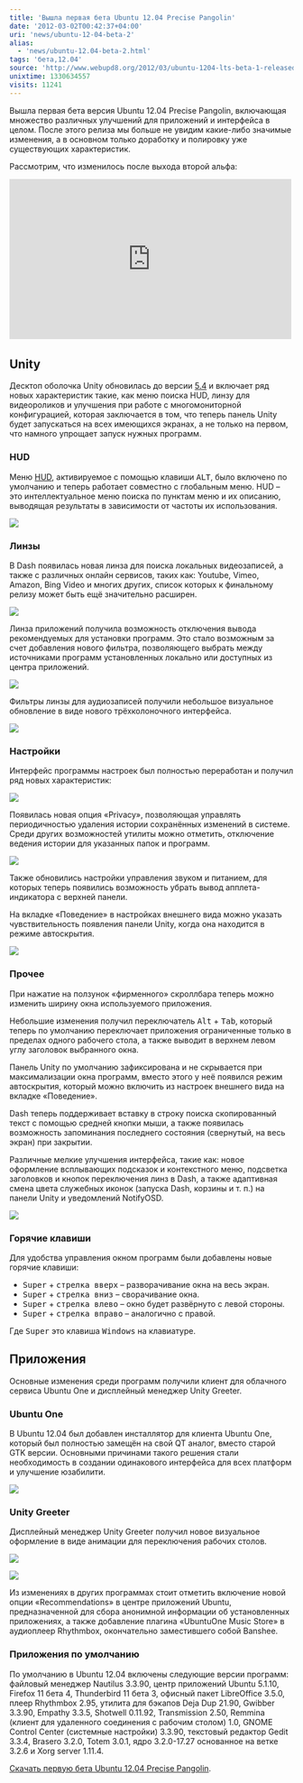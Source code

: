 ```yaml
---
title: 'Вышла первая бета Ubuntu 12.04 Precise Pangolin'
date: '2012-03-02T00:42:37+04:00'
uri: 'news/ubuntu-12-04-beta-2'
alias: 
  - 'news/ubuntu-12.04-beta-2.html'
tags: 'бета,12.04'
source: 'http://www.webupd8.org/2012/03/ubuntu-1204-lts-beta-1-released.html'
unixtime: 1330634557
visits: 11241
---
```

Вышла первая бета версия Ubuntu 12.04 Precise Pangolin, включающая множество различных улучшений для приложений и интерфейса в целом. После этого релиза мы больше не увидим какие-либо значимые изменения, а в основном только доработку и полировку уже существующих характеристик.

Рассмотрим, что изменилось после выхода второй альфа:

<iframe src="https://www.youtube.com/embed/cwaoYOaKwQU" frameborder="0" width="500" height="284"></iframe> 

## Unity

Десктоп оболочка Unity обновилась до версии [5.4](news/unity-5-4-ubuntu-12-04) и включает ряд новых характеристик такие, как меню поиска HUD, линзу для видеороликов и улучшения при работе с многомониторной конфигурацией, которая заключается в том, что теперь панель Unity будет запускаться на всех имеющихся экранах, а не только на первом, что намного упрощает запуск нужных программ.

### HUD

Меню [HUD](news/hud-menu-unity), активируемое с помощью клавиши <kbd>ALT</kbd>, было включено по умолчанию и теперь работает совместно с глобальным меню. HUD – это интеллектуальное меню поиска по пунктам меню и их описанию, выводящая результаты в зависимости от частоты их использования.

[![](img/2012/03/02/00-00/ubuntu-12-04-1-6944716663-o.jpg)](img/2012/03/02/00-00/ubuntu-12-04-1-6944716663-o.jpg)

### Линзы

В Dash появилась новая линза для поиска локальных видеозаписей, а также с различных онлайн сервисов, таких как: Youtube, Vimeo, Amazon, Bing Video и многих других, список которых к финальному релизу может быть ещё значительно расширен.

[![](img/2012/03/02/00-00/ubuntu-12-04-11-6798602672-o.jpg)](img/2012/03/02/00-00/ubuntu-12-04-11-6798602672-o.jpg)

Линза приложений получила возможность отключения вывода рекомендуемых для установки программ. Это стало возможным за счет добавления нового фильтра, позволяющего выбрать между источниками программ установленных локально или доступных из центра приложений.

[![](img/2012/03/02/00-00/ubuntu-12-04-9-6944716091-o.jpg)](img/2012/03/02/00-00/ubuntu-12-04-9-6944716091-o.jpg)

Фильтры линзы для аудиозаписей получили небольшое визуальное обновление в виде нового трёхколоночного интерфейса.

[![](img/2012/03/02/00-00/ubuntu-12-04-10-6944716283-o.jpg)](img/2012/03/02/00-00/ubuntu-12-04-10-6944716283-o.jpg)

### Настройки

Интерфейс программы настроек был полностью переработан и получил ряд новых характеристик:

[![](img/2012/03/02/00-00/ubuntu-12-04-4-6798603778-o.jpg)](img/2012/03/02/00-00/ubuntu-12-04-4-6798603778-o.jpg)

Появилась новая опция «Privacy», позволяющая управлять периодичностью удаления истории сохранённых изменений в системе. Среди других возможностей утилиты можно отметить, отключение ведения истории для указанных папок и программ.

[![](img/2012/03/02/00-00/ubuntu-12-04-5-6944718005-o.jpg)](img/2012/03/02/00-00/ubuntu-12-04-5-6944718005-o.jpg)

Также обновились настройки управления звуком и питанием, для которых теперь появились возможность убрать вывод апплета-индикатора с верхней панели.

На вкладке «Поведение» в настройках внешнего вида можно указать чувствительность появления панели Unity, когда она находится в режиме автоскрытия.

[![](img/2012/03/02/00-00/ubuntu-12-04-3-6944717245-o.jpg)](img/2012/03/02/00-00/ubuntu-12-04-3-6944717245-o.jpg)

### Прочее

При нажатие на ползунок «фирменного» скроллбара теперь можно изменить ширину окна используемого приложения.

Небольшие изменения получил переключатель <kbd>Alt</kbd> + <kbd>Tab</kbd>, который теперь по умолчанию переключает приложения ограниченные только в пределах одного рабочего стола, а также выводит в верхнем левом углу заголовок выбранного окна.

Панель Unity по умолчанию зафиксирована и не скрывается при максимализации окна программ, вместо этого у неё появился режим автоскрытия, который можно включить из настроек внешнего вида на вкладке «Поведение».

Dash теперь поддерживает вставку в строку поиска скопированный текст с помощью средней кнопки мыши, а также появилась возможность запоминания последнего состояния (свернутый, на весь экран) при закрытии.

Различные мелкие улучшения интерфейса, такие как: новое оформление всплывающих подсказок и контекстного меню, подсветка заголовков и кнопок переключения линз в Dash, а также адаптивная смена цвета служебных иконок (запуска Dash, корзины и т. п.) на панели Unity и уведомлений NotifyOSD.

![](img/2012/03/02/00-00/ubuntu-12-04-8-6944715901-o.jpg)

### Горячие клавиши

Для удобства управления окном программ были добавлены новые горячие клавиши:

*   <kbd>Super</kbd> + <kbd>стрелка вверх</kbd> – разворачивание окна на весь экран.
*   <kbd>Super</kbd> + <kbd>стрелка вниз</kbd> – сворачивание окна.
*   <kbd>Super</kbd> + <kbd>стрелка влево</kbd> – окно будет развёрнуто с левой стороны.
*   <kbd>Super</kbd> + <kbd>стрелка вправо</kbd> – аналогично с правой.

Где <kbd>Super</kbd> это клавиша <kbd>Windows</kbd> на клавиатуре.

## Приложения

Основные изменения среди программ получили клиент для облачного сервиса Ubuntu One и дисплейный менеджер Unity Greeter.

### Ubuntu One

В Ubuntu 12.04 был добавлен инсталлятор для клиента Ubuntu One, который был полностью замещён на свой QT аналог, вместо старой GTK версии. Основными причинами такого решения стали необходимость в создании одинакового интерфейса для всех платформ и улучшение юзабилити.

[![](img/2012/03/02/00-00/ubuntu-12-04-2-6798603136-o.jpg)](img/2012/03/02/00-00/ubuntu-12-04-2-6798603136-o.jpg)

### Unity Greeter

Дисплейный менеджер Unity Greeter получил новое визуальное оформление в виде анимации для переключения рабочих столов.

[![](img/2012/03/02/00-00/ubuntu-12-04-6-6944718493-o.jpg)](img/2012/03/02/00-00/ubuntu-12-04-6-6944718493-o.jpg)

[![](img/2012/03/02/00-00/ubuntu-12-04-7-6944715825-o.jpg)](img/2012/03/02/00-00/ubuntu-12-04-7-6944715825-o.jpg)

Из изменениях в других программах стоит отметить включение новой опции «Recommendations» в центре приложений Ubuntu, предназначенной для сбора анонимной информации об установленных приложениях, а также добавление плагина «UbuntuOne Music Store» в аудиоплеер Rhythmbox, окончательно заместившего собой Banshee.

### Приложения по умолчанию

По умолчанию в Ubuntu 12.04 включены следующие версии программ: файловый менеджер Nautilus 3.3.90, центр приложений Ubuntu 5.1.10, Firefox 11 бета 4, Thunderbird 11 бета 3, офисный пакет LibreOffice 3.5.0, плеер Rhythmbox 2.95, утилита для бэкапов Deja Dup 21.90, Gwibber 3.3.90, Empathy 3.3.5, Shotwell 0.11.92, Transmission 2.50, Remmina (клиент для удаленного соединения с рабочим столом) 1.0, GNOME Control Center (системные настройки) 3.3.90, текстовый редактор Gedit 3.3.4, Brasero 3.2.0, Totem 3.0.1, ядро 3.2.0-17.27 основанное на ветке 3.2.6 и Xorg server 1.11.4.

[Скачать первую бета Ubuntu 12.04 Precise Pangolin](https://wiki.ubuntu.com/PrecisePangolin/TechnicalOverview/Beta1).
